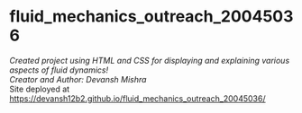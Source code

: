 # fluid_mechanics_outreach_20045036
*Created project using HTML and CSS for displaying and explaining various aspects of fluid dynamics!* \
*Creator and Author: Devansh Mishra* \
Site deployed at https://devansh12b2.github.io/fluid_mechanics_outreach_20045036/
